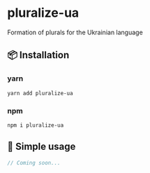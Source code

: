 # pluralize-ua
Formation of plurals for the Ukrainian language

## 📦 Installation
### yarn
`yarn add pluralize-ua`

### npm
`npm i pluralize-ua`

## 🔧 Simple usage
```js
// Coming soon...
```
